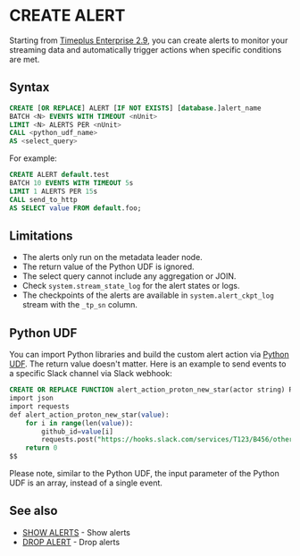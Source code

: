 # CREATE ALERT
Starting from [Timeplus Enterprise 2.9](/enterprise-v2.9), you can create alerts to monitor your streaming data and automatically trigger actions when specific conditions are met.

## Syntax
```sql
CREATE [OR REPLACE] ALERT [IF NOT EXISTS] [database.]alert_name
BATCH <N> EVENTS WITH TIMEOUT <nUnit>
LIMIT <N> ALERTS PER <nUnit>
CALL <python_udf_name>
AS <select_query>
```

For example:
```sql
CREATE ALERT default.test
BATCH 10 EVENTS WITH TIMEOUT 5s
LIMIT 1 ALERTS PER 15s
CALL send_to_http
AS SELECT value FROM default.foo;
```

## Limitations
* The alerts only run on the metadata leader node.
* The return value of the Python UDF is ignored.
* The select query cannot include any aggregation or JOIN.
* Check `system.stream_state_log` for the alert states or logs.
* The checkpoints of the alerts are available in `system.alert_ckpt_log` stream with the `_tp_sn` column.

## Python UDF
You can import Python libraries and build the custom alert action via [Python UDF](/py-udf). The return value doesn't matter. Here is an example to send events to a specific Slack channel via Slack webhook:

```sql
CREATE OR REPLACE FUNCTION alert_action_proton_new_star(actor string) RETURNS int LANGUAGE PYTHON AS $$
import json
import requests
def alert_action_proton_new_star(value):
    for i in range(len(value)):
        github_id=value[i]
        requests.post("https://hooks.slack.com/services/T123/B456/other_id", data=json.dumps({"text": f"New 🌟 for Timeplus Proton from https://github.com/{github_id}"}))
    return 0
$$
```
Please note, similar to the Python UDF, the input parameter of the Python UDF is an array, instead of a single event.

## See also
* [SHOW ALERTS](/sql-show-alerts) - Show alerts
* [DROP ALERT](/sql-drop-alert) - Drop alerts

